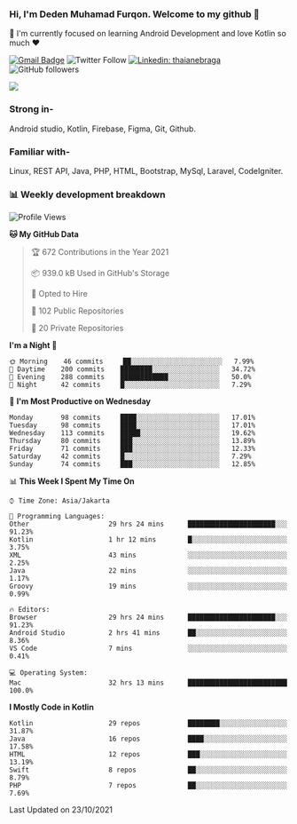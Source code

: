 ### Hi, I'm Deden Muhamad Furqon. Welcome to my github 👋

<!--
**furqoncreative/furqoncreative** is a ✨ _special_ ✨ repository because its `README.md` (this file) appears on your GitHub profile.

Here are some ideas to get you started:

- 🔭 I’m currently working on ...
- 👯 I’m looking to collaborate on ...
- 🤔 I’m looking for help with ...
- 💬 Ask me about ...
- 📫 How to reach me: ...
- 😄 Pronouns: ...
- ⚡ Fun fact: ...
-->

  🌱 I'm currently focused on learning Android Development and love Kotlin so much ❤ 

[![Gmail Badge](https://img.shields.io/badge/-furqoncreative24@gmail.com-c14438?style=flat-square&logo=Gmail&logoColor=white&link=mailto:furqoncreative24@gmail.com)](mailto:furqoncreative24@gmail.com)
![Twitter Follow](https://img.shields.io/twitter/follow/furqoncreative?label=Follow)
[![Linkedin: thaianebraga](https://img.shields.io/badge/-Deden_Muhamad_Furqon-blue?style=flat-square&logo=Linkedin&logoColor=white&link=https://www.linkedin.com/in/anmol-p-singh/)](https://www.linkedin.com/in/furqoncreative/)
![GitHub followers](https://img.shields.io/github/followers/furqoncreative?label=Follow&style=social)


   <img src="https://github-readme-stats.sera5-dev.vercel.app/api?username=furqoncreative&hide=stars&show_icons=true&count_private=true&include_all_commits=true&title_color=#008080&icon_color=#008080&hide_border=true" width="">

### Strong in-

Android studio, Kotlin, Firebase, Figma, Git, Github.

### Familiar with-
Linux, REST API, Java, PHP, HTML, Bootstrap, MySql, Laravel, CodeIgniter.

### 📊 Weekly development breakdown

<!--START_SECTION:waka-->
![Profile Views](http://img.shields.io/badge/Profile%20Views-0-blue)

**🐱 My GitHub Data** 

> 🏆 672 Contributions in the Year 2021
 > 
> 📦 939.0 kB Used in GitHub's Storage 
 > 
> 💼 Opted to Hire
 > 
> 📜 102 Public Repositories 
 > 
> 🔑 20 Private Repositories  
 > 
**I'm a Night 🦉** 

```text
🌞 Morning    46 commits     ██░░░░░░░░░░░░░░░░░░░░░░░   7.99% 
🌆 Daytime    200 commits    ████████░░░░░░░░░░░░░░░░░   34.72% 
🌃 Evening    288 commits    ████████████░░░░░░░░░░░░░   50.0% 
🌙 Night      42 commits     █░░░░░░░░░░░░░░░░░░░░░░░░   7.29%

```
📅 **I'm Most Productive on Wednesday** 

```text
Monday       98 commits     ████░░░░░░░░░░░░░░░░░░░░░   17.01% 
Tuesday      98 commits     ████░░░░░░░░░░░░░░░░░░░░░   17.01% 
Wednesday    113 commits    █████░░░░░░░░░░░░░░░░░░░░   19.62% 
Thursday     80 commits     ███░░░░░░░░░░░░░░░░░░░░░░   13.89% 
Friday       71 commits     ███░░░░░░░░░░░░░░░░░░░░░░   12.33% 
Saturday     42 commits     █░░░░░░░░░░░░░░░░░░░░░░░░   7.29% 
Sunday       74 commits     ███░░░░░░░░░░░░░░░░░░░░░░   12.85%

```


📊 **This Week I Spent My Time On** 

```text
⌚︎ Time Zone: Asia/Jakarta

💬 Programming Languages: 
Other                    29 hrs 24 mins      ██████████████████████░░░   91.23% 
Kotlin                   1 hr 12 mins        █░░░░░░░░░░░░░░░░░░░░░░░░   3.75% 
XML                      43 mins             ░░░░░░░░░░░░░░░░░░░░░░░░░   2.25% 
Java                     22 mins             ░░░░░░░░░░░░░░░░░░░░░░░░░   1.17% 
Groovy                   19 mins             ░░░░░░░░░░░░░░░░░░░░░░░░░   0.99%

🔥 Editors: 
Browser                  29 hrs 24 mins      ██████████████████████░░░   91.23% 
Android Studio           2 hrs 41 mins       ██░░░░░░░░░░░░░░░░░░░░░░░   8.36% 
VS Code                  7 mins              ░░░░░░░░░░░░░░░░░░░░░░░░░   0.41%

💻 Operating System: 
Mac                      32 hrs 13 mins      █████████████████████████   100.0%

```

**I Mostly Code in Kotlin** 

```text
Kotlin                   29 repos            ████████░░░░░░░░░░░░░░░░░   31.87% 
Java                     16 repos            ████░░░░░░░░░░░░░░░░░░░░░   17.58% 
HTML                     12 repos            ███░░░░░░░░░░░░░░░░░░░░░░   13.19% 
Swift                    8 repos             ██░░░░░░░░░░░░░░░░░░░░░░░   8.79% 
PHP                      7 repos             ██░░░░░░░░░░░░░░░░░░░░░░░   7.69%

```



 Last Updated on 23/10/2021
<!--END_SECTION:waka-->
